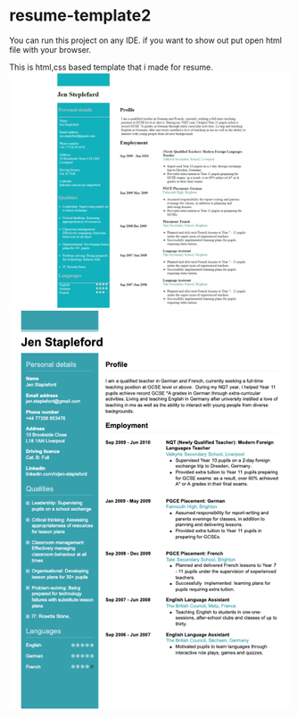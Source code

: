 # resume-template2
You can run this project on any IDE. if you want to show out put open html file with your browser.


This is html,css based template that i made for resume.
![delivered template](2.png)
![demanding template](task2.png)






